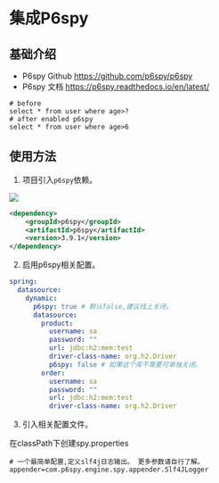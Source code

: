 # 集成P6spy

## 基础介绍

- P6spy Github <https://github.com/p6spy/p6spy>
- P6spy 文档 <https://p6spy.readthedocs.io/en/latest/>

```shell
# before
select * from user where age>?
# after enabled p6spy
select * from user where age>6
```

## 使用方法

1. 项目引入`p6spy`依赖。
<a href="http://mvnrepository.com/artifact/p6spy/p6spy" target="_blank">
<img src="https://img.shields.io/maven-central/v/p6spy/p6spy.svg" ></a>

```xml
<dependency>
    <groupId>p6spy</groupId>
    <artifactId>p6spy</artifactId>
    <version>3.9.1</version>
</dependency>
```

2. 启用p6spy相关配置。

```yaml
spring:
  datasource:
    dynamic:
      p6spy: true # 默认false,建议线上关闭。
      datasource:
        product:
          username: sa
          password: ""
          url: jdbc:h2:mem:test
          driver-class-name: org.h2.Driver
          p6spy: false # 如果这个库不需要可单独关闭。
        order:
          username: sa
          password: ""
          url: jdbc:h2:mem:test
          driver-class-name: org.h2.Driver
```

3. 引入相关配置文件。

在classPath下创建spy.properties

```properties
# 一个最简单配置,定义slf4j日志输出。 更多参数请自行了解。
appender=com.p6spy.engine.spy.appender.Slf4JLogger
```